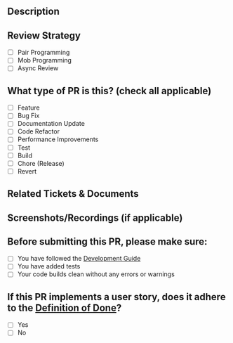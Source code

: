 ## Description

<!-- Please do not leave this blank. This PR [adds/removes/fixes/replaces] the [feature/bug/etc]. -->
## Review Strategy
- [ ] Pair Programming
- [ ] Mob Programming
- [ ] Async Review
## What type of PR is this? (check all applicable)

- [ ] Feature
- [ ] Bug Fix
- [ ] Documentation Update
- [ ] Code Refactor
- [ ] Performance Improvements
- [ ] Test
- [ ] Build
- [ ] Chore (Release)
- [ ] Revert

## Related Tickets & Documents

<!-- Please use this format to link issue numbers: Closes #123
More information at the following URL:
https://docs.github.com/en/free-pro-team@latest/github/managing-your-work-on-github/linking-a-pull-request-to-an-issue#linking-a-pull-request-to-an-issue-using-a-keyword -->

## Screenshots/Recordings (if applicable)

## Before submitting this PR, please make sure:
- [ ] You have followed the [Development Guide](../docs/development.md)
- [ ] You have added tests
- [ ] Your code builds clean without any errors or warnings

## If this PR implements a user story, does it adhere to the [Definition of Done](../docs/development.md#definition-of-done)?
- [ ] Yes
- [ ] No
